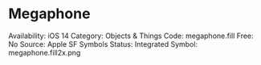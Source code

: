 # Megaphone

Availability: iOS 14
Category: Objects & Things
Code: megaphone.fill
Free: No
Source: Apple SF Symbols
Status: Integrated
Symbol: megaphone.fill2x.png